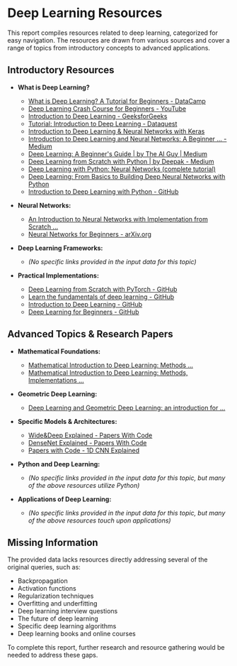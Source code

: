 # Deep Learning Resources

This report compiles resources related to deep learning, categorized for easy navigation.  The resources are drawn from various sources and cover a range of topics from introductory concepts to advanced applications.

## Introductory Resources

* **What is Deep Learning?**
    * [What is Deep Learning? A Tutorial for Beginners - DataCamp](https://www.datacamp.com/tutorial/tutorial-deep-learning-tutorial)
    * [Deep Learning Crash Course for Beginners - YouTube](https://www.youtube.com/watch?v=VyWAvY2CF9c)
    * [Introduction to Deep Learning - GeeksforGeeks](https://www.geeksforgeeks.org/introduction-deep-learning/)
    * [Tutorial: Introduction to Deep Learning - Dataquest](https://www.dataquest.io/blog/tutorial-introduction-to-deep-learning/)
    * [Introduction to Deep Learning & Neural Networks with Keras](https://www.coursera.org/learn/introduction-to-deep-learning-with-keras)
    * [Introduction to Deep Learning and Neural Networks: A Beginner ... - Medium](https://medium.com/@debikaghosh91184/introduction-to-deep-learning-and-neural-networks-a-beginners-guide-f2b4f0181913)
    * [Deep Learning: A Beginner's Guide | by The AI Guy | Medium](https://letslearnai.medium.com/understanding-deep-learning-a-beginners-guide-e7cfee9138e1)
    * [Deep Learning from Scratch with Python | by Deepak - Medium](https://medium.com/top-python-libraries/deep-learning-from-scratch-with-python-1fd0002c8055)
    * [Deep Learning with Python: Neural Networks (complete tutorial)](https://medium.com/towards-data-science/deep-learning-with-python-neural-networks-complete-tutorial-6b53c0b06af0)
    * [Deep Learning: From Basics to Building Deep Neural Networks with Python](https://arxiv.org/abs/2205.01069)
    * [Introduction to Deep Learning with Python - GitHub](https://github.com/ahmedfgad/IntroDLPython)


* **Neural Networks:**
    * [An Introduction to Neural Networks with Implementation from Scratch ...](https://medium.com/data-science/an-introduction-to-neural-networks-with-implementation-from-scratch-using-python-da4b6a45c05b)
    * [Neural Networks for Beginners - arXiv.org](https://arxiv.org/pdf/1703.05298)


* **Deep Learning Frameworks:**
    *  *(No specific links provided in the input data for this topic)*


* **Practical Implementations:**
    * [Deep Learning from Scratch with PyTorch - GitHub](https://github.com/hugobowne/deep-learning-from-scratch-pytorch)
    * [Learn the fundamentals of deep learning - GitHub](https://github.com/bithabib/deep_learning_tutorial)
    * [Introduction to Deep Learning - GitHub](https://github.com/jensen-facts/Introduction-to-Deep-Learning)
    * [Deep Learning for Beginners - GitHub](https://github.com/PacktPublishing/Deep-Learning-for-Beginners)


## Advanced Topics & Research Papers

* **Mathematical Foundations:**
    * [Mathematical Introduction to Deep Learning: Methods ...](https://arxiv.org/abs/2310.20360)
    * [Mathematical Introduction to Deep Learning: Methods, Implementations ...](https://paperswithcode.com/paper/mathematical-introduction-to-deep-learning)

* **Geometric Deep Learning:**
    * [Deep Learning and Geometric Deep Learning: an introduction for ...](https://arxiv.org/abs/2305.05601)

* **Specific Models & Architectures:**
    * [Wide&Deep Explained - Papers With Code](https://paperswithcode.com/method/wide-deep)
    * [DenseNet Explained - Papers With Code](https://paperswithcode.com/method/densenet)
    * [Papers with Code - 1D CNN Explained](https://paperswithcode.com/method/1d-cnn)

* **Python and Deep Learning:**
    * *(No specific links provided in the input data for this topic, but many of the above resources utilize Python)*

* **Applications of Deep Learning:**
    * *(No specific links provided in the input data for this topic, but many of the above resources touch upon applications)*


##  Missing Information

The provided data lacks resources directly addressing several of the original queries, such as:

* Backpropagation
* Activation functions
* Regularization techniques
* Overfitting and underfitting
* Deep learning interview questions
* The future of deep learning
* Specific deep learning algorithms
* Deep learning books and online courses


To complete this report, further research and resource gathering would be needed to address these gaps.